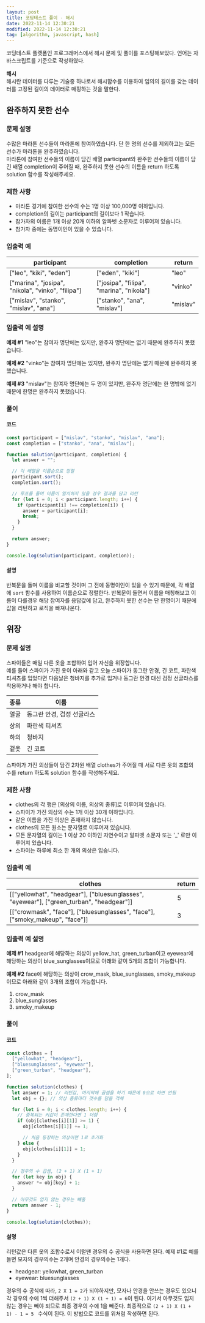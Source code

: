 ```yaml
---
layout: post
title: 코딩테스트 풀이 - 해시
date: 2022-11-14 12:30:21
modified: 2022-11-14 12:30:21
tag: [algorithm, javascript, hash]
---
```


코딩테스트 플랫폼인 프로그래머스에서 해시 문제 및 풀이를 포스팅해보았다. 언어는 자바스크립트를 기준으로 작성하였다.

**해시**  
해시란 데이터를 다루는 기술중 하나로서 해시함수를 이용하여 임의의 길이를 갖는 데이터를 고정된 길이의 데이터로 매핑하는 것을 말한다.

## 완주하지 못한 선수

### 문제 설명

수많은 마라톤 선수들이 마라톤에 참여하였습니다. 단 한 명의 선수를 제외하고는 모든 선수가 마라톤을 완주하였습니다.  
마라톤에 참여한 선수들의 이름이 담긴 배열 participant와 완주한 선수들의 이름이 담긴 배열 completion이 주어질 때, 완주하지 못한 선수의 이름을 return 하도록 solution 함수를 작성해주세요.

### 제한 사항

- 마라톤 경기에 참여한 선수의 수는 1명 이상 100,000명 이하입니다.
- completion의 길이는 participant의 길이보다 1 작습니다.
- 참가자의 이름은 1개 이상 20개 이하의 알파벳 소문자로 이루어져 있습니다.
- 참가자 중에는 동명이인이 있을 수 있습니다.

### 입출력 예

| participant                                       | completion                               | return   |
| ------------------------------------------------- | ---------------------------------------- | -------- |
| ["leo", "kiki", "eden"]                           | ["eden", "kiki"]                         | "leo"    |
| ["marina", "josipa", "nikola", "vinko", "filipa"] | ["josipa", "filipa", "marina", "nikola"] | "vinko"  |
| ["mislav", "stanko", "mislav", "ana"]             | ["stanko", "ana", "mislav"]              | "mislav" |

### 입출력 예 설명

**예제 #1**
"leo"는 참여자 명단에는 있지만, 완주자 명단에는 없기 때문에 완주하지 못했습니다.

**예제 #2**
"vinko"는 참여자 명단에는 있지만, 완주자 명단에는 없기 때문에 완주하지 못했습니다.

**예제 #3**
"mislav"는 참여자 명단에는 두 명이 있지만, 완주자 명단에는 한 명밖에 없기 때문에 한명은 완주하지 못했습니다.

### 풀이

#### 코드

```javascript
const participant = ["mislav", "stanko", "mislav", "ana"];
const completion = ["stanko", "ana", "mislav"];

function solution(participant, completion) {
  let answer = "";

  // 각 배열을 이름순으로 정렬
  participant.sort();
  completion.sort();

  // 루프를 돌며 이름이 일치하지 않을 경우 결과를 담고 리턴
  for (let i = 0; i < participant.length; i++) {
    if (participant[i] !== completion[i]) {
      answer = participant[i];
      break;
    }
  }

  return answer;
}

console.log(solution(participant, completion));
```

#### 설명

반복문을 돌며 이름을 비교할 것이며 그 전에 동명이인이 있을 수 있기 때문에, 각 배열에 `sort` 함수를 사용하여 이름순으로 정렬한다. 반복문이 돌면서 이름을 매칭해보고 이름이 다를경우 해당 참여자를 응답값에 담고, 완주하지 못한 선수는 단 한명이기 때문에 값을 리턴하고 로직을 빠져나온다.

## 위장

### 문제 설명

스파이들은 매일 다른 옷을 조합하여 입어 자신을 위장합니다.  
예를 들어 스파이가 가진 옷이 아래와 같고 오늘 스파이가 동그란 안경, 긴 코트, 파란색 티셔츠를 입었다면 다음날은 청바지를 추가로 입거나 동그란 안경 대신 검정 선글라스를 착용하거나 해야 합니다.

| 종류 | 이름                       |
| ---- | -------------------------- |
| 얼굴 | 동그란 안경, 검정 선글라스 |
| 상의 | 파란색 티셔츠              |
| 하의 | 청바지                     |
| 겉옷 | 긴 코트                    |

스파이가 가진 의상들이 담긴 2차원 배열 clothes가 주어질 때 서로 다른 옷의 조합의 수를 return 하도록 solution 함수를 작성해주세요.

### 제한 사항

- clothes의 각 행은 [의상의 이름, 의상의 종류]로 이루어져 있습니다.
- 스파이가 가진 의상의 수는 1개 이상 30개 이하입니다.
- 같은 이름을 가진 의상은 존재하지 않습니다.
- clothes의 모든 원소는 문자열로 이루어져 있습니다.
- 모든 문자열의 길이는 1 이상 20 이하인 자연수이고 알파벳 소문자 또는 '\_' 로만 이루어져 있습니다.
- 스파이는 하루에 최소 한 개의 의상은 입습니다.

### 입출력 예

| clothes                                                                                  | return |
| ---------------------------------------------------------------------------------------- | ------ |
| [["yellowhat", "headgear"], ["bluesunglasses", "eyewear"], ["green_turban", "headgear"]] | 5      |
| [["crowmask", "face"], ["bluesunglasses", "face"], ["smoky_makeup", "face"]]             | 3      |

### 입출력 예 설명

**예제 #1**
headgear에 해당하는 의상이 yellow_hat, green_turban이고 eyewear에 해당하는 의상이 blue_sunglasses이므로 아래와 같이 5개의 조합이 가능합니다.

**예제 #2**
face에 해당하는 의상이 crow_mask, blue_sunglasses, smoky_makeup이므로 아래와 같이 3개의 조합이 가능합니다.

1. crow_mask
2. blue_sunglasses
3. smoky_makeup

### 풀이

#### 코드

```javascript
const clothes = [
  ["yellowhat", "headgear"],
  ["bluesunglasses", "eyewear"],
  ["green_turban", "headgear"],
];

function solution(clothes) {
  let answer = 1; // 리턴값, 마지막에 곱셉을 하기 때문에 0으로 하면 안됨
  let obj = {}; // 의상 종류마다 갯수를 담을 객체

  for (let i = 0; i < clothes.length; i++) {
    // 중복되는 키값이 존재한다면 1 더함
    if (obj[clothes[i][1]] >= 1) {
      obj[clothes[i][1]] += 1;

      // 처음 등장하는 의상이면 1로 초기화
    } else {
      obj[clothes[i][1]] = 1;
    }
  }

  // 경우의 수 곱셈, (2 + 1) X (1 + 1)
  for (let key in obj) {
    answer *= obj[key] + 1;
  }

  // 아무것도 입지 않는 경우는 빼줌
  return answer - 1;
}

console.log(solution(clothes));
```

#### 설명

리턴값은 다른 옷의 조합수로서 이럴땐 경우의 수 공식을 사용하면 된다. 예제 #1로 예를 들면 모자의 경우의수는 2개며 안경의 경우의수는 1개다.

- headgear: yellowhat, green_turban
- eyewear: bluesunglasses

경우의 수 공식에 따라, `2 X 1 = 2`가 되야하지만, 모자나 안경을 안쓰는 경우도 있으니 각 경우의 수에 1씩 더해주서 `(2 + 1) X (1 + 1) = 6`이 된다. 여기서 아무것도 입지 않는 경우는 빼야 되므로 최종 경우의 수에 1을 빼준다. 최종적으로 `(2 + 1) X (1 + 1) - 1 = 5 ` 수식이 된다. 이 방법으로 코드를 위처럼 작성하면 된다.

<!-- ## 베스트앨범

### 문제 설명

스트리밍 사이트에서 장르 별로 가장 많이 재생된 노래를 두 개씩 모아 베스트 앨범을 출시하려 합니다. 노래는 고유 번호로 구분하며, 노래를 수록하는 기준은 다음과 같습니다.

1. 속한 노래가 많이 재생된 장르를 먼저 수록합니다.
2. 장르 내에서 많이 재생된 노래를 먼저 수록합니다.
3. 장르 내에서 재생 횟수가 같은 노래 중에서는 고유 번호가 낮은 노래를 먼저 수록합니다.

노래의 장르를 나타내는 문자열 배열 genres와 노래별 재생 횟수를 나타내는 정수 배열 plays가 주어질 때, 베스트 앨범에 들어갈 노래의 고유 번호를 순서대로 return 하도록 solution 함수를 완성하세요.

### 제한사항

- genres[i]는 고유번호가 i인 노래의 장르입니다.
- plays[i]는 고유번호가 i인 노래가 재생된 횟수입니다.
- genres와 plays의 길이는 같으며, 이는 1 이상 10,000 이하입니다.
- 장르 종류는 100개 미만입니다.
- 장르에 속한 곡이 하나라면, 하나의 곡만 선택합니다.
- 모든 장르는 재생된 횟수가 다릅니다.

### 입출력 예

| genres                                          | plays                      | return       |
| ----------------------------------------------- | -------------------------- | ------------ |
| ["classic", "pop", "classic", "classic", "pop"] | [500, 600, 150, 800, 2500] | [4, 1, 3, 0] |

### 입출력 예 설명

classic 장르는 1,450회 재생되었으며, classic 노래는 다음과 같습니다.

- 고유 번호 3: 800회 재생
- 고유 번호 0: 500회 재생
- 고유 번호 2: 150회 재생

pop 장르는 3,100회 재생되었으며, pop 노래는 다음과 같습니다.

- 고유 번호 4: 2,500회 재생
- 고유 번호 1: 600회 재생
  따라서 pop 장르의 [4, 1]번 노래를 먼저, classic 장르의 [3, 0]번 노래를 그다음에 수록합니다.

### 풀이

#### 코드

추가 내용 업로드 예정 -->
